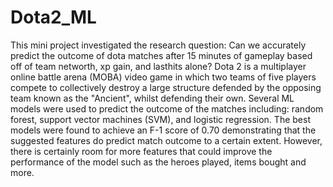 # Dota2_ML
This mini project investigated the research question: Can we accurately predict the outcome of dota matches after 15 minutes of gameplay based off of team networth, xp gain, and lasthits alone? Dota 2 is a multiplayer online battle arena (MOBA) video game in which two teams of five players compete to collectively destroy a large structure defended by the opposing team known as the "Ancient", whilst defending their own. Several ML models were used to predict the outcome of the matches including: random forest, support vector machines (SVM), and logistic regression. The best models were found to achieve an F-1 score of 0.70 demonstrating that the suggested features do predict match outcome to a certain extent. However, there is certainly room for more features that could improve the performance of the model such as the heroes played, items bought and more. 
